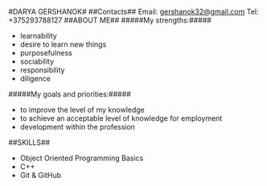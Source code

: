 #DARYA GERSHANOK#
##Contacts##
Email: gershanok32@gmail.com
Tel: +375293788127
##ABOUT ME##
#####My strengths:#####
- learnability
- desire to learn new things
- purposefulness
- sociability
- responsibility
- diligence

#####My goals and priorities:#####
- to improve the level of my knowledge
- to achieve an acceptable level of knowledge for employment
- development within the profession

##SKILLS##
- Object Oriented Programming Basics
- C++
- Git & GitHub